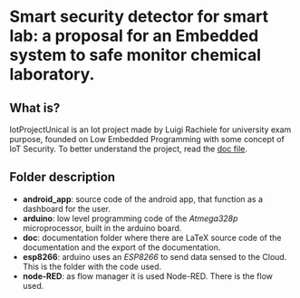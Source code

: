 # Smart security detector for smart lab: a proposal for an Embedded system to safe monitor chemical laboratory.
## What is? 
IotProjectUnical is an Iot project made by Luigi Rachiele for university exam purpose, founded on Low Embedded Programming with some concept of IoT Security.
To better understand the project, read the [doc file](https://github.com/Gixs/IotProjectUnical/blob/main/doc/Embedded_Project_214894_Luigi_Rachiele.pdf).

## Folder description
- **android_app**: source code of the android app, that function as a dashboard for the user.
- **arduino**: low level programming code of the _Atmega328p_ microprocessor, built in the arduino board.
- **doc**: documentation folder where there are LaTeX source code of the documentation and the export of the documentation.
- **esp8266**: arduino uses an _ESP8266_ to send data sensed to the Cloud. This is the folder with the code used.
- **node-RED**: as flow manager it is used Node-RED. There is the flow used.
